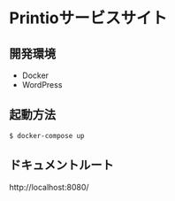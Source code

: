 # Printioサービスサイト
## 開発環境
- Docker
- WordPress

## 起動方法
```
$ docker-compose up
```

## ドキュメントルート
http://localhost:8080/